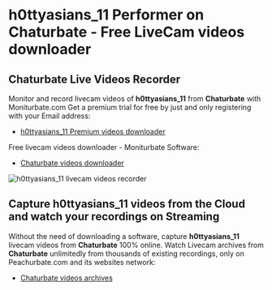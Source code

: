 # h0ttyasians_11 Performer on Chaturbate - Free LiveCam videos downloader

## Chaturbate Live Videos Recorder

Monitor and record livecam videos of **h0ttyasians_11** from **Chaturbate** with Moniturbate.com
Get a premium trial for free by just and only registering with your Email address:
* [h0ttyasians_11 Premium videos downloader](https://moniturbate.com/request-demo-licence-key.html)

Free livecam videos downloader - Moniturbate Software:
* [Chaturbate videos downloader](https://moniturbate.com/moniturbate-download-software.html)

![h0ttyasians_11 livecam videos recorder](https://peachurnet.com/templates/moniturbate-software.png)


## Capture h0ttyasians_11 videos from the Cloud and watch your recordings on Streaming

Without the need of downloading a software, capture **h0ttyasians_11** livecam videos from **Chaturbate** 100% online.
Watch Livecam archives from **Chaturbate** unlimitedly from thousands of existing recordings, only on Peachurbate.com and its websites network:
* [Chaturbate videos archives](https://peachurnet.com/)